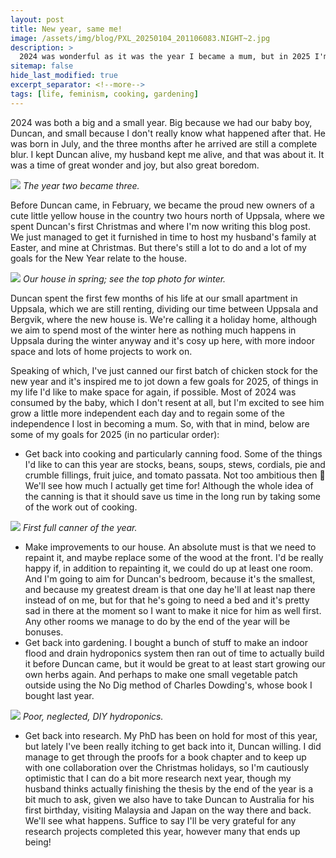 ```yaml
---
layout: post
title: New year, same me!
image: /assets/img/blog/PXL_20250104_201106083.NIGHT~2.jpg
description: >
  2024 was wonderful as it was the year I became a mum, but in 2025 I'm looking forward to getting some of the old me back!
sitemap: false
hide_last_modified: true
excerpt_separator: <!--more-->
tags: [life, feminism, cooking, gardening]
---
```


<!--more-->
2024 was both a big and a small year. Big because we had our baby boy, Duncan, and small because I don't really know what happened after that. He was born in July, and the three months after he arrived are still a complete blur. I kept Duncan alive, my husband kept me alive, and that was about it. It was a time of great wonder and joy, but also great boredom. 

![](/assets/img/blog/PXL_20241007_103506419~2.jpg)
*The year two became three.*

Before Duncan came, in February, we became the proud new owners of a cute little yellow house in the country two hours north of Uppsala, where we spent Duncan's first Christmas and where I'm now writing this blog post. We just managed to get it furnished in time to host my husband's family at Easter, and mine at Christmas. But there's still a lot to do and a lot of my goals for the New Year relate to the house.

![](/assets/img/blog/PXL_20240519_115107742~2.jpg)
*Our house in spring; see the top photo for winter.*

Duncan spent the first few months of his life at our small apartment in Uppsala, which we are still renting, dividing our time between Uppsala and Bergvik, where the new house is. We're calling it a holiday home, although we aim to spend most of the winter here as nothing much happens in Uppsala during the winter anyway and it's cosy up here, with more indoor space and lots of home projects to work on.

Speaking of which, I've just canned our first batch of chicken stock for the new year and it's inspired me to jot down a few goals for 2025, of things in my life I'd like to make space for again, if possible. Most of 2024 was consumed by the baby, which I don't resent at all, but I'm excited to see him grow a little more independent each day and to regain some of the independence I lost in becoming a mum. So, with that in mind, below are some of my goals for 2025 (in no particular order):

- Get back into cooking and particularly canning food. Some of the things I'd like to can this year are stocks, beans, soups, stews, cordials, pie and crumble fillings, fruit juice, and tomato passata. Not too ambitious then 🤣 We'll see how much I actually get time for! Although the whole idea of the canning is that it should save us time in the long run by taking some of the work out of cooking.

![](/assets/img/blog/PXL_20250105_153949741.jpg)
*First full canner of the year.*

- Make improvements to our house. An absolute must is that we need to repaint it, and maybe replace some of the wood at the front. I'd be really happy if, in addition to repainting it, we could do up at least one room. And I'm going to aim for Duncan's bedroom, because it's the smallest, and because my greatest dream is that one day he'll at least nap there instead of on me, but for that he's going to need a bed and it's pretty sad in there at the moment so I want to make it nice for him as well first. Any other rooms we manage to do by the end of the year will be bonuses.
- Get back into gardening. I bought a bunch of stuff to make an indoor flood and drain hydroponics system then ran out of time to actually build it before Duncan came, but it would be great to at least start growing our own herbs again. And perhaps to make one small vegetable patch outside using the No Dig method of Charles Dowding's, whose book I bought last year.

![](/assets/img/blog/PXL_20250105_180035175.jpg)
*Poor, neglected, DIY hydroponics.*
 
- Get back into research. My PhD has been on hold for most of this year, but lately I've been really itching to get back into it, Duncan willing. I did manage to get through the proofs for a book chapter and to keep up with one collaboration over the Christmas holidays, so I'm cautiously optimistic that I can do a bit more research next year, though my husband thinks actually finishing the thesis by the end of the year is a bit much to ask, given we also have to take Duncan to Australia for his first birthday, visiting Malaysia and Japan on the way there and back. We'll see what happens. Suffice to say I'll be very grateful for any research projects completed this year, however many that ends up being!

